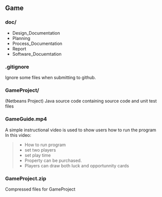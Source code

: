 ## Game

### doc/
+ Design_Documentation
+ Planning
+ Process_Documentation
+ Report
+ Software_Docuemtation

### .gitignore
Ignore some files when submitting to github.

### GameProject/

(Netbeans Project) Java source code containing source code and unit test files

### GameGuide.mp4
A simple instructional video is used to show users how to run the program
In this video:
> + How to run program
> + set two players
> + set play time
> + Property can be purchased.
> + Players can draw both luck and opportunnity cards

### GameProject.zip
Compressed files for GameProject
